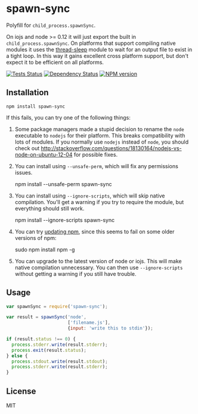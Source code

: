 # spawn-sync

Polyfill for `child_process.spawnSync`.

On iojs and node >= 0.12 it will just export the built in `child_process.spawnSync`. On platforms that support compiling native modules it uses the [thread-sleep](https://github.com/ForbesLindesay/thread-sleep) module to wait for an output file to exist in a tight loop.  In this way it gains excellent cross platform support, but don't expect it to be efficient on all platforms.

[![Tests Status](https://img.shields.io/travis/ForbesLindesay/spawn-sync/master.svg)](https://travis-ci.org/ForbesLindesay/spawn-sync)
[![Dependency Status](https://img.shields.io/david/ForbesLindesay/spawn-sync.svg)](https://david-dm.org/ForbesLindesay/spawn-sync)
[![NPM version](https://img.shields.io/npm/v/spawn-sync.svg)](https://www.npmjs.com/package/spawn-sync)

## Installation

    npm install spawn-sync

If this fails, you can try one of the following things:

1. Some package managers made a stupid decision to rename the `node` executable to `nodejs` for their platform.  This breaks compatibility with lots of modules.  If you normally use `nodejs` instead of `node`, you should check out http://stackoverflow.com/questions/18130164/nodejs-vs-node-on-ubuntu-12-04 for possible fixes.

2. You can install using `--unsafe-perm`, which will fix any permissions issues.

    npm install --unsafe-perm spawn-sync

3. You can install using `--ignore-scripts`, which will skip native compilation.  You'll get a warning if you try to require the module, but everything should still work.

    npm install --ignore-scripts spawn-sync

4. You can try [updating npm](https://docs.npmjs.com/getting-started/installing-node), since this seems to fail on some older versions of npm:

    sudo npm install npm -g

5. You can upgrade to the latest version of node or iojs.  This will make native compilation unnecessary.  You can then use `--ignore-scripts` without getting a warning if you still have trouble.

## Usage

```js
var spawnSync = require('spawn-sync');

var result = spawnSync('node',
                       ['filename.js'],
                       {input: 'write this to stdin'});

if (result.status !== 0) {
  process.stderr.write(result.stderr);
  process.exit(result.status);
} else {
  process.stdout.write(result.stdout);
  process.stderr.write(result.stderr);
}
```

## License

  MIT
